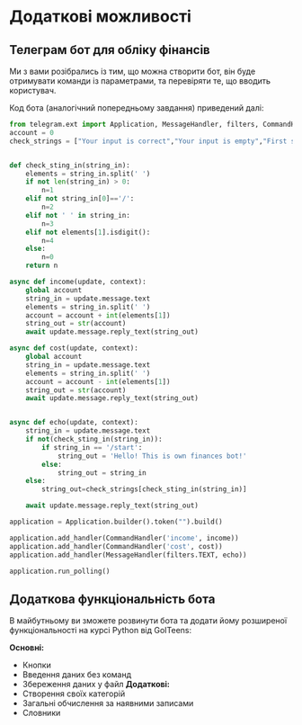 # Додаткові можливості
## Телеграм бот для обліку фінансів
Ми з вами розібрались із тим, що можна створити бот, він буде отримувати команди із параметрами, та перевіряти те, що вводить користувач.  
  
Код бота (аналогічний попередньому завдання) приведений далі:

```py
from telegram.ext import Application, MessageHandler, filters, CommandHandler
account = 0
check_strings = ["Your input is correct","Your input is empty","First symbol of your input is not slash.","Your input does not contain spaces","Parameter of command is not digit"]


def check_sting_in(string_in):
    elements = string_in.split(' ')
    if not len(string_in) > 0:
        n=1
    elif not string_in[0]=='/':
        n=2
    elif not ' ' in string_in:
        n=3
    elif not elements[1].isdigit():
        n=4
    else:
        n=0
    return n

async def income(update, context):
    global account
    string_in = update.message.text
    elements = string_in.split(' ')
    account = account + int(elements[1])
    string_out = str(account)
    await update.message.reply_text(string_out)

async def cost(update, context):
    global account
    string_in = update.message.text
    elements = string_in.split(' ')
    account = account - int(elements[1])
    string_out = str(account)
    await update.message.reply_text(string_out)


async def echo(update, context):
    string_in = update.message.text
    if not(check_sting_in(string_in)):
        if string_in == '/start':
            string_out = 'Hello! This is own finances bot!'
        else:
            string_out = string_in
    else:
        string_out=check_strings[check_sting_in(string_in)]

    await update.message.reply_text(string_out)

application = Application.builder().token("").build()

application.add_handler(CommandHandler('income', income))
application.add_handler(CommandHandler('cost', cost))
application.add_handler(MessageHandler(filters.TEXT, echo))

application.run_polling()


```

## Додаткова функціональність бота
В майбутньому ви зможете розвинути бота та додати йому розширеної функціональності на курсі Python від GoITeens:

**Основні:**
* Кнопки
* Введення даних без команд
* Збереження даних у файл
**Додаткові:**
* Створення своїх категорій
* Загальні обчислення за наявними записами
* Словники
